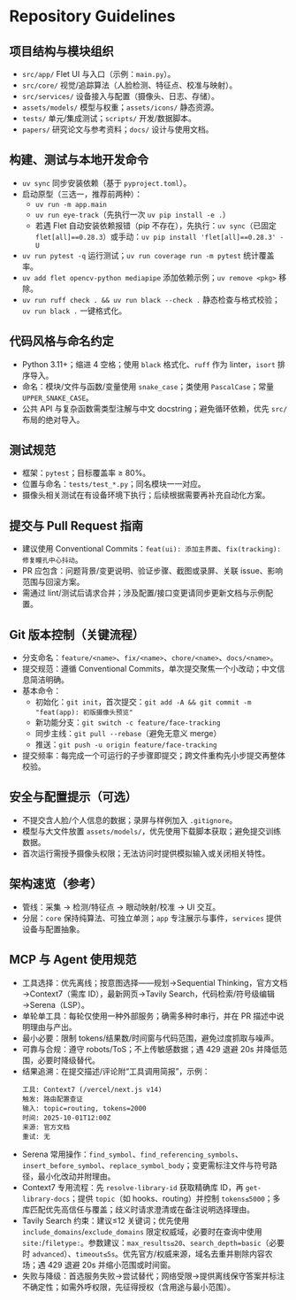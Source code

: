 # Repository Guidelines

## 项目结构与模块组织
- `src/app/` Flet UI 与入口（示例：`main.py`）。
- `src/core/` 视觉/追踪算法（人脸检测、特征点、校准与映射）。
- `src/services/` 设备接入与配置（摄像头、日志、存储）。
- `assets/models/` 模型与权重；`assets/icons/` 静态资源。
- `tests/` 单元/集成测试；`scripts/` 开发/数据脚本。
- `papers/` 研究论文与参考资料；`docs/` 设计与使用文档。

## 构建、测试与本地开发命令
- `uv sync` 同步安装依赖（基于 `pyproject.toml`）。
- 启动原型（三选一，推荐前两种）：
  - `uv run -m app.main`
  - `uv run eye-track`（先执行一次 `uv pip install -e .`）
  - 若遇 Flet 自动安装依赖报错（pip 不存在），先执行：`uv sync`（已固定 `flet[all]==0.28.3`）或手动：`uv pip install 'flet[all]==0.28.3' -U`
- `uv run pytest -q` 运行测试；`uv run coverage run -m pytest` 统计覆盖率。
- `uv add flet opencv-python mediapipe` 添加依赖示例；`uv remove <pkg>` 移除。
- `uv run ruff check . && uv run black --check .` 静态检查与格式校验；`uv run black .` 一键格式化。

## 代码风格与命名约定
- Python 3.11+；缩进 4 空格；使用 `black` 格式化、`ruff` 作为 linter，`isort` 排序导入。
- 命名：模块/文件与函数/变量使用 `snake_case`；类使用 `PascalCase`；常量 `UPPER_SNAKE_CASE`。
- 公共 API 与复杂函数需类型注解与中文 docstring；避免循环依赖，优先 `src/` 布局的绝对导入。

## 测试规范
- 框架：`pytest`；目标覆盖率 ≥ 80%。
- 位置与命名：`tests/test_*.py`；同名模块一一对应。
- 摄像头相关测试在有设备环境下执行；后续根据需要再补充自动化方案。

## 提交与 Pull Request 指南
- 建议使用 Conventional Commits：`feat(ui): 添加主界面`、`fix(tracking): 修复瞳孔中心抖动`。
- PR 应包含：问题背景/变更说明、验证步骤、截图或录屏、关联 issue、影响范围与回滚方案。
- 需通过 lint/测试后请求合并；涉及配置/接口变更请同步更新文档与示例配置。

## Git 版本控制（关键流程）
- 分支命名：`feature/<name>`、`fix/<name>`、`chore/<name>`、`docs/<name>`。
- 提交规范：遵循 Conventional Commits，单次提交聚焦一个小改动；中文信息简洁明确。
- 基本命令：
  - 初始化：`git init`，首次提交：`git add -A && git commit -m "feat(app): 初版摄像头预览"`
  - 新功能分支：`git switch -c feature/face-tracking`
  - 同步主线：`git pull --rebase`（避免无意义 merge）
  - 推送：`git push -u origin feature/face-tracking`
- 提交频率：每完成一个可运行的子步骤即提交；跨文件重构先小步提交再整体校验。

## 安全与配置提示（可选）
- 不提交含人脸/个人信息的数据；录屏与样例加入 `.gitignore`。
- 模型与大文件放置 `assets/models/`，优先使用下载脚本获取；避免提交训练数据。
- 首次运行需授予摄像头权限；无法访问时提供模拟输入或关闭相关特性。

## 架构速览（参考）
- 管线：采集 → 检测/特征点 → 眼动映射/校准 → UI 交互。
- 分层：`core` 保持纯算法、可独立单测；`app` 专注展示与事件，`services` 提供设备与配置抽象。

## MCP 与 Agent 使用规范
- 工具选择：优先离线；按意图选择——规划→Sequential Thinking，官方文档→Context7（需库 ID），最新网页→Tavily Search，代码检索/符号级编辑→Serena（LSP）。
- 单轮单工具：每轮仅使用一种外部服务；确需多种时串行，并在 PR 描述中说明理由与产出。
- 最小必要：限制 tokens/结果数/时间窗与代码范围，避免过度抓取与噪声。
- 可靠与合规：遵守 robots/ToS；不上传敏感数据；遇 429 退避 20s 并降低范围，必要时降级替代。
- 结果追溯：在提交描述/评论附“工具调用简报”，示例：
  ```
  工具: Context7 (/vercel/next.js v14)
  触发: 路由配置查证
  输入: topic=routing, tokens=2000
  时间: 2025-10-01T12:00Z
  来源: 官方文档
  重试: 无
  ```
- Serena 常用操作：`find_symbol`、`find_referencing_symbols`、`insert_before_symbol`、`replace_symbol_body`；变更需标注文件与符号路径，最小化改动并附理由。
 - Context7 专用流程：先 `resolve-library-id` 获取精确库 ID，再 `get-library-docs`；提供 `topic`（如 hooks、routing）并控制 `tokens≤5000`；多库匹配优先高信任与覆盖；歧义时请求澄清或在备注说明选择理由。
 - Tavily Search 约束：建议≤12 关键词；优先使用 `include_domains`/`exclude_domains` 限定权威域，必要时在查询中使用 `site:`/`filetype:`。参数建议：`max_results≤20`、`search_depth=basic`（必要时 `advanced`）、`timeout≤5s`。优先官方/权威来源，域名去重并剔除内容农场；遇 429 退避 20s 并缩小范围或时间窗。
 - 失败与降级：首选服务失败→尝试替代；网络受限→提供离线保守答案并标注不确定性；如需外呼权限，先征得授权（含用途与最小范围）。
